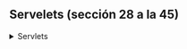 ## Servelets (sección 28 a la 45)
<details>
  <summary>Servlets</summary>

  <details>
      <summary>Sección 29: Introducción a Java</summary>

* [V439 - Introducción a WWWW](seccion29/CJSP-A-Leccion-IntroduccionWWW.pdf)
* [V440_JPG de la 1 a la 8 - Instalación de GlassFish](seccion29/)
* [V443 - Hola Mundo con Servlet](seccion29/HolaMundoJavaWeb/)
  </details>
</details>